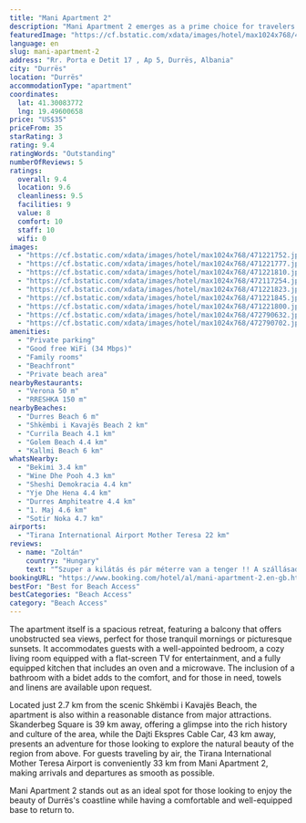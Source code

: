 ```yaml
---
title: "Mani Apartment 2"
description: "Mani Apartment 2 emerges as a prime choice for travelers seeking a serene beachfront experience in Durrës."
featuredImage: "https://cf.bstatic.com/xdata/images/hotel/max1024x768/471221752.jpg?k=b33173021ba12cd222a619f5ebe470cd6c0f36e03b26c3a9cd4fbc5bb051fb38&o=&hp=1"
language: en
slug: mani-apartment-2
address: "Rr. Porta e Detit 17 , Ap 5, Durrës, Albania"
city: "Durrës"
location: "Durrës"
accommodationType: "apartment"
coordinates:
  lat: 41.30083772
  lng: 19.49600658
price: "US$35"
priceFrom: 35
starRating: 3
rating: 9.4
ratingWords: "Outstanding"
numberOfReviews: 5
ratings:
  overall: 9.4
  location: 9.6
  cleanliness: 9.5
  facilities: 9
  value: 8
  comfort: 10
  staff: 10
  wifi: 0
images:
  - "https://cf.bstatic.com/xdata/images/hotel/max1024x768/471221752.jpg?k=b33173021ba12cd222a619f5ebe470cd6c0f36e03b26c3a9cd4fbc5bb051fb38&o=&hp=1"
  - "https://cf.bstatic.com/xdata/images/hotel/max1024x768/471221777.jpg?k=1f174604c0e0b6bc7304675a04051fe54c57840dbd884ea4f4312827b3fba16b&o=&hp=1"
  - "https://cf.bstatic.com/xdata/images/hotel/max1024x768/471221810.jpg?k=b9883202f24906dc7c768f94243f3da5ee8db474501293afa3fa17e2e9e8adc9&o=&hp=1"
  - "https://cf.bstatic.com/xdata/images/hotel/max1024x768/472117254.jpg?k=29b9150c0bdb57c9ea31cc25f9a4dc2b564a1b244623ddd7eda2a54562caa271&o=&hp=1"
  - "https://cf.bstatic.com/xdata/images/hotel/max1024x768/471221823.jpg?k=f131dde0f5785b123bd33f86ea70e372647be1c9b4e712dd079fe14936a97a84&o=&hp=1"
  - "https://cf.bstatic.com/xdata/images/hotel/max1024x768/471221845.jpg?k=11edd57187cbeec0f2d765755886bff5326c8512333b55c26ff99ebbe145a57a&o=&hp=1"
  - "https://cf.bstatic.com/xdata/images/hotel/max1024x768/471221800.jpg?k=af7afee3d88ec92e78afe7e79033526cd16785008b6198b1c5d17e8012a29a53&o=&hp=1"
  - "https://cf.bstatic.com/xdata/images/hotel/max1024x768/472790632.jpg?k=d607a39b4a855602f78b52e4d877abdc77b266564564ce97cbe430db9251118a&o=&hp=1"
  - "https://cf.bstatic.com/xdata/images/hotel/max1024x768/472790702.jpg?k=e5d4c4f87e1ce9c87df8cd3eab9d9c75279a6fe629ed7691963488ab7cbed4fd&o=&hp=1"
amenities:
  - "Private parking"
  - "Good free WiFi (34 Mbps)"
  - "Family rooms"
  - "Beachfront"
  - "Private beach area"
nearbyRestaurants:
  - "Verona 50 m"
  - "RRESHKA 150 m"
nearbyBeaches:
  - "Durres Beach 6 m"
  - "Shkëmbi i Kavajës Beach 2 km"
  - "Currila Beach 4.1 km"
  - "Golem Beach 4.4 km"
  - "Kallmi Beach 6 km"
whatsNearby:
  - "Bekimi 3.4 km"
  - "Wine Dhe Pooh 4.3 km"
  - "Sheshi Demokracia 4.4 km"
  - "Yje Dhe Hena 4.4 km"
  - "Durres Amphiteatre 4.4 km"
  - "1. Maj 4.6 km"
  - "Sotir Noka 4.7 km"
airports:
  - "Tirana International Airport Mother Teresa 22 km"
reviews:
  - name: "Zoltán"
    country: "Hungary"
    text: "“Szuper a kilátás és pár méterre van a tenger !! A szállásadó mindig elérhető volt együtt tudtunk működni!”"
bookingURL: "https://www.booking.com/hotel/al/mani-apartment-2.en-gb.html?aid=8035640"
bestFor: "Best for Beach Access"
bestCategories: "Beach Access"
category: "Beach Access"
---
```


The apartment itself is a spacious retreat, featuring a balcony that offers unobstructed sea views, perfect for those tranquil mornings or picturesque sunsets. It accommodates guests with a well-appointed bedroom, a cozy living room equipped with a flat-screen TV for entertainment, and a fully equipped kitchen that includes an oven and a microwave. The inclusion of a bathroom with a bidet adds to the comfort, and for those in need, towels and linens are available upon request.

Located just 2.7 km from the scenic Shkëmbi i Kavajës Beach, the apartment is also within a reasonable distance from major attractions. Skanderbeg Square is 39 km away, offering a glimpse into the rich history and culture of the area, while the Dajti Ekspres Cable Car, 43 km away, presents an adventure for those looking to explore the natural beauty of the region from above. For guests traveling by air, the Tirana International Mother Teresa Airport is conveniently 33 km from Mani Apartment 2, making arrivals and departures as smooth as possible.

Mani Apartment 2 stands out as an ideal spot for those looking to enjoy the beauty of Durrës's coastline while having a comfortable and well-equipped base to return to.